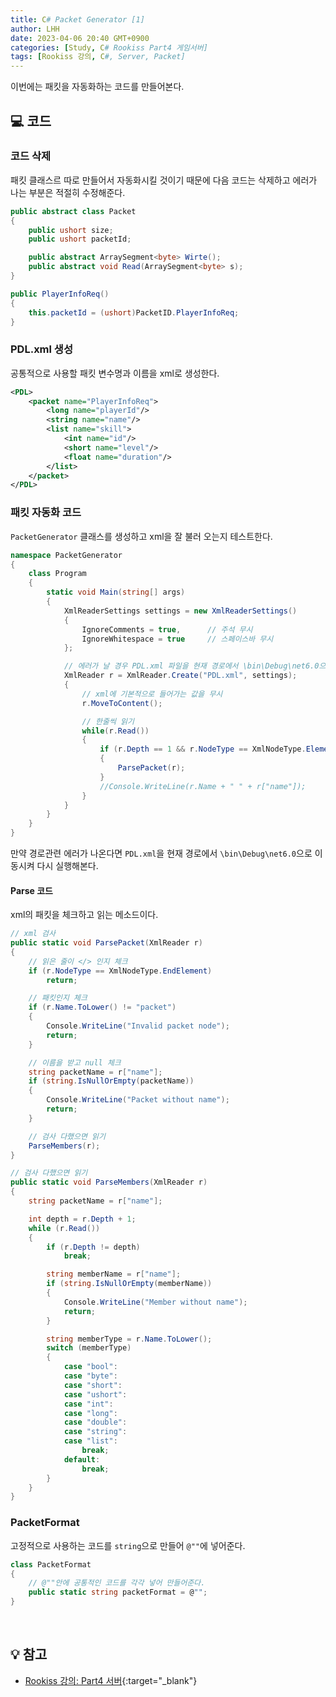 ```yaml
---
title: C# Packet Generator [1]
author: LHH
date: 2023-04-06 20:40 GMT+0900
categories: [Study, C# Rookiss Part4 게임서버]
tags: [Rookiss 강의, C#, Server, Packet]
---
```


이번에는 패킷을 자동화하는 코드를 만들어본다.

## 💻 코드
### 코드 삭제 
패킷 클래스르 따로 만들어서 자동화시킬 것이기 때문에 다음 코드는 삭제하고 에러가 나는 부분은 적절히 수정해준다.
```cs
public abstract class Packet
{
    public ushort size;
    public ushort packetId;

    public abstract ArraySegment<byte> Wirte();
    public abstract void Read(ArraySegment<byte> s);
}

public PlayerInfoReq()
{
    this.packetId = (ushort)PacketID.PlayerInfoReq;
}
```

### PDL.xml 생성
공통적으로 사용할 패킷 변수명과 이름을 xml로 생성한다.
```xml
<PDL>
	<packet name="PlayerInfoReq">
		<long name="playerId"/>
		<string name="name"/>
		<list name="skill">
			<int name="id"/>
			<short name="level"/>
			<float name="duration"/>
		</list>
	</packet>
</PDL>
```

### 패킷 자동화 코드
`PacketGenerator` 클래스를 생성하고 xml을 잘 불러 오는지 테스트한다.
```cs
namespace PacketGenerator
{
    class Program
    {
        static void Main(string[] args)
        {
            XmlReaderSettings settings = new XmlReaderSettings()
            {
                IgnoreComments = true,      // 주석 무시
                IgnoreWhitespace = true     // 스페이스바 무시
            };

            // 에러가 날 경우 PDL.xml 파일을 현재 경로에서 \bin\Debug\net6.0으로 이동하여 복붙하기
            XmlReader r = XmlReader.Create("PDL.xml", settings);
            {
                // xml에 기본적으로 들어가는 값을 무시 
                r.MoveToContent();

                // 한줄씩 읽기
                while(r.Read())
                {
                    if (r.Depth == 1 && r.NodeType == XmlNodeType.Element)
                    {
                        ParsePacket(r);
                    }
                    //Console.WriteLine(r.Name + " " + r["name"]);
                }
            }
        }
    }
}
```

만약 경로관련 에러가 나온다면 `PDL.xml`을 현재 경로에서 `\bin\Debug\net6.0`으로 이동시켜 다시 실행해본다. 

#### Parse 코드
xml의 패킷을 체크하고 읽는 메소드이다. 
```cs
// xml 검사
public static void ParsePacket(XmlReader r)
{
    // 읽은 줄이 </> 인지 체크
    if (r.NodeType == XmlNodeType.EndElement)
        return;

    // 패킷인지 체크
    if (r.Name.ToLower() != "packet")
    {
        Console.WriteLine("Invalid packet node");
        return;
    }

    // 이름을 받고 null 체크
    string packetName = r["name"];
    if (string.IsNullOrEmpty(packetName))
    {
        Console.WriteLine("Packet without name");
        return;
    }

    // 검사 다했으면 읽기
    ParseMembers(r);
}
```
```cs
// 검사 다했으면 읽기
public static void ParseMembers(XmlReader r)
{
    string packetName = r["name"];

    int depth = r.Depth + 1;
    while (r.Read())
    {
        if (r.Depth != depth)
            break;

        string memberName = r["name"];
        if (string.IsNullOrEmpty(memberName))
        {
            Console.WriteLine("Member without name");
            return;
        }

        string memberType = r.Name.ToLower();
        switch (memberType)
        {
            case "bool":
            case "byte":
            case "short":
            case "ushort":
            case "int":
            case "long":
            case "double":
            case "string":
            case "list":
                break;
            default:
                break;
        }
    }
}
```

### PacketFormat
고정적으로 사용하는 코드를 `string`으로 만들어 `@""`에 넣어준다.
```cs
class PacketFormat
{
    // @""안에 공통적인 코드를 각각 넣어 만들어준다.
    public static string packetFormat = @"";
}
```

<br>

## 💡 참고
- [Rookiss 강의: Part4 서버](https://www.inflearn.com/course/%EC%9C%A0%EB%8B%88%ED%8B%B0-mmorpg-%EA%B0%9C%EB%B0%9C-part4){:target="_blank"}